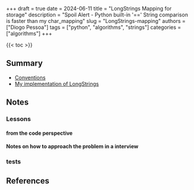 +++
draft = true
date = 2024-06-11
title = "LongStrings Mapping for storage"
description = "Spoil Alert - Python built-in '==' String comparison is faster than my char_mapping"
slug = "LongStrings-mapping"
authors = ["Diogo Pessoa"]
tags = ["python", "algorithms", "strings"]
categories = ["algorithms"]
+++


{{< toc >}}

## Summary

- [Conventions](https://diogo-pessoa.github.io/posts/conventions)
- [My implementation of LongStrings](https://github.com/diogo-pessoa/coding-exercises-for-interviews/tree/main/algorithms/manipulateLongStrings)

## Notes

### Lessons

#### from the code perspective


#### Notes on how to approach the problem in a interview


### tests


## References

